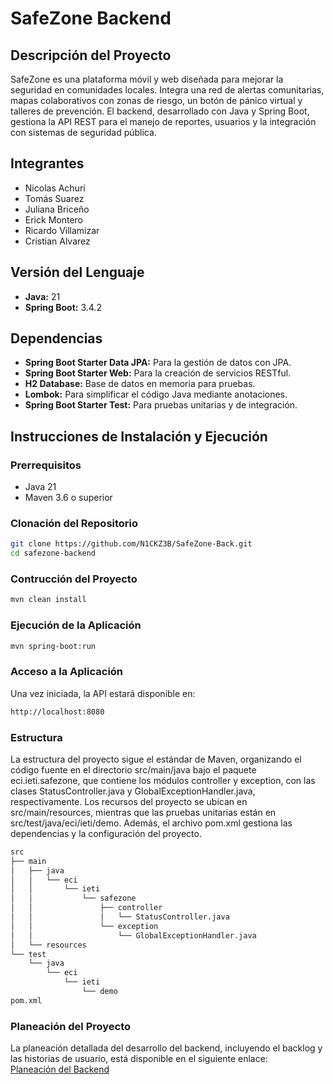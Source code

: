 # SafeZone Backend

## Descripción del Proyecto

SafeZone es una plataforma móvil y web diseñada para mejorar la seguridad en comunidades locales. Integra una red de alertas comunitarias, mapas colaborativos con zonas de riesgo, un botón de pánico virtual y talleres de prevención. El backend, desarrollado con Java y Spring Boot, gestiona la API REST para el manejo de reportes, usuarios y la integración con sistemas de seguridad pública.

## Integrantes 
- Nicolas Achuri
- Tomás Suarez
- Juliana Briceño
- Erick Montero
- Ricardo Villamizar
- Cristian Alvarez


## Versión del Lenguaje

- **Java:** 21
- **Spring Boot:** 3.4.2

## Dependencias

- **Spring Boot Starter Data JPA:** Para la gestión de datos con JPA.
- **Spring Boot Starter Web:** Para la creación de servicios RESTful.
- **H2 Database:** Base de datos en memoria para pruebas.
- **Lombok:** Para simplificar el código Java mediante anotaciones.
- **Spring Boot Starter Test:** Para pruebas unitarias y de integración.

## Instrucciones de Instalación y Ejecución

### Prerrequisitos

- Java 21
- Maven 3.6 o superior

### Clonación del Repositorio

```bash
git clone https://github.com/N1CKZ3B/SafeZone-Back.git
cd safezone-backend
```
### Contrucción del Proyecto
```bash
mvn clean install
```

### Ejecución de la Aplicación
```bash
mvn spring-boot:run
```

### Acceso a la Aplicación
Una vez iniciada, la API estará disponible en:
```bash
http://localhost:8080

```

### Estructura
La estructura del proyecto sigue el estándar de Maven, organizando el código fuente en el directorio src/main/java bajo el paquete eci.ieti.safezone, que contiene los módulos controller y exception, con las clases StatusController.java y GlobalExceptionHandler.java, respectivamente. Los recursos del proyecto se ubican en src/main/resources, mientras que las pruebas unitarias están en src/test/java/eci/ieti/demo. Además, el archivo pom.xml gestiona las dependencias y la configuración del proyecto.
```bash
src
├── main
│   ├── java
│   │   └── eci
│   │       └── ieti
│   │           └── safezone
│   │               ├── controller
│   │               │   └── StatusController.java
│   │               └── exception
│   │                   └── GlobalExceptionHandler.java
│   └── resources
└── test
    └── java
        └── eci
            └── ieti
                └── demo
pom.xml
```
### Planeación del Proyecto
La planeación detallada del desarrollo del backend, incluyendo el backlog y las historias de usuario, está disponible en el siguiente enlace:  
[Planeación del Backend](https://ejemplo.com/planeacion-backend](https://trello.com/invite/b/67a00fc8bcfff22002613396/ATTI91a97041797d4657dfbe6f8f4eafc4c6AB986C2F/safezone-3))

